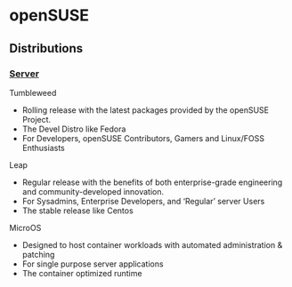 # openSUSE

## Distributions
### [Server](https://get.opensuse.org/server/)

Tumbleweed
- Rolling release with the latest packages provided by the openSUSE Project.
- The Devel Distro like Fedora
- For Developers, openSUSE Contributors, Gamers and Linux/FOSS Enthusiasts

Leap
- Regular release with the benefits of both enterprise-grade engineering and community-developed innovation.
- For Sysadmins, Enterprise Developers, and ‘Regular’ server Users
- The stable release like Centos

MicroOS
- Designed to host container workloads with automated administration & patching
- For single purpose server applications
- The container optimized runtime

